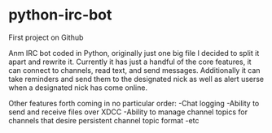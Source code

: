 # python-irc-bot
First project on Github

Anm IRC bot coded in Python, originally just one big file I decided to split it apart and rewrite it. 
Currently it has just a handful of the core features, it can connect to channels,
read text, and send messages.  Additionally it can take reminders and send them to the designated nick as well as alert userse
when a designated nick has come online.  

Other features forth coming in no particular order:
-Chat logging
-Ability to send and receive files over XDCC 
-Ability to manage channel topics for channels that desire persistent channel topic format
-etc
